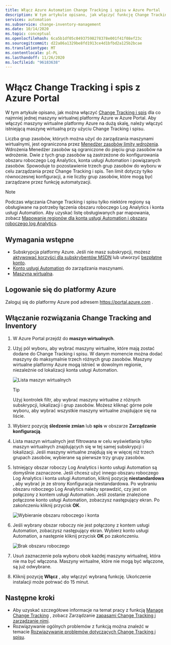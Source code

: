 ```yaml
---
title: Włącz Azure Automation Change Tracking i spisu w Azure Portal
description: W tym artykule opisano, jak włączyć funkcję Change Tracking i spisu z Azure Portal.
services: automation
ms.subservice: change-inventory-management
ms.date: 10/14/2020
ms.topic: conceptual
ms.openlocfilehash: 6ca5b1df05c04937598278378e001f41f08ef23c
ms.sourcegitcommit: d22a86a1329be8fd1913ce4d1bfbd2a125b2bcae
ms.translationtype: MT
ms.contentlocale: pl-PL
ms.lasthandoff: 11/26/2020
ms.locfileid: "96183638"
---
```

# <a name="enable-change-tracking-and-inventory-from-azure-portal"></a>Włącz Change Tracking i spis z Azure Portal

W tym artykule opisano, jak można włączyć [Change Tracking i spis](overview.md) dla co najmniej jednej maszyny wirtualnej platformy Azure w Azure Portal. Aby włączyć maszyny wirtualne platformy Azure na dużą skalę, należy włączyć istniejącą maszynę wirtualną przy użyciu Change Tracking i spisu.

Liczba grup zasobów, których można użyć do zarządzania maszynami wirtualnymi, jest ograniczona przez [Menedżer zasobów limity wdrożenia](../../azure-resource-manager/templates/deploy-to-resource-group.md). Wdrożenia Menedżer zasobów są ograniczone do pięciu grup zasobów na wdrożenie. Dwie z tych grup zasobów są zastrzeżone do konfigurowania obszaru roboczego Log Analytics, konta usługi Automation i powiązanych zasobów. Spowoduje to pozostawienie trzech grup zasobów do wyboru w celu zarządzania przez Change Tracking i spis. Ten limit dotyczy tylko równoczesnej konfiguracji, a nie liczby grup zasobów, które mogą być zarządzane przez funkcję automatyzacji.

> [!NOTE]
> Podczas włączania Change Tracking i spisu tylko niektóre regiony są obsługiwane na potrzeby łączenia obszaru roboczego Log Analytics i konta usługi Automation. Aby uzyskać listę obsługiwanych par mapowania, zobacz [Mapowanie regionów dla konta usługi Automation i obszaru roboczego log Analytics](../how-to/region-mappings.md).

## <a name="prerequisites"></a>Wymagania wstępne

* Subskrypcja platformy Azure. Jeśli nie masz subskrypcji, możesz [aktywować korzyści dla subskrybentów MSDN](https://azure.microsoft.com/pricing/member-offers/msdn-benefits-details/) lub utworzyć [bezpłatne konto](https://azure.microsoft.com/free/?WT.mc_id=A261C142F).
* [Konto usługi Automation](../index.yml) do zarządzania maszynami.
* [Maszyna wirtualna](../../virtual-machines/windows/quick-create-portal.md).

## <a name="sign-in-to-azure"></a>Logowanie się do platformy Azure

Zaloguj się do platformy Azure pod adresem https://portal.azure.com .

## <a name="enable-change-tracking-and-inventory"></a>Włączanie rozwiązania Change Tracking and Inventory

1. W Azure Portal przejdź do **maszyn wirtualnych**.

2. Użyj pól wyboru, aby wybrać maszyny wirtualne, które mają zostać dodane do Change Tracking i spisu. W danym momencie można dodać maszyny do maksymalnie trzech różnych grup zasobów. Maszyny wirtualne platformy Azure mogą istnieć w dowolnym regionie, niezależnie od lokalizacji konta usługi Automation.

    ![Lista maszyn wirtualnych](media/enable-from-portal/vmlist.png)

    > [!TIP]
    > Użyj kontrolek filtr, aby wybrać maszyny wirtualne z różnych subskrypcji, lokalizacji i grup zasobów. Możesz kliknąć górne pole wyboru, aby wybrać wszystkie maszyny wirtualne znajdujące się na liście.

3. Wybierz pozycję **śledzenie zmian** lub **spis** w obszarze **Zarządzanie konfiguracją**.

4. Lista maszyn wirtualnych jest filtrowana w celu wyświetlania tylko maszyn wirtualnych znajdujących się w tej samej subskrypcji i lokalizacji. Jeśli maszyny wirtualne znajdują się w więcej niż trzech grupach zasobów, wybierane są pierwsze trzy grupy zasobów.

5. Istniejący obszar roboczy Log Analytics i konto usługi Automation są domyślnie zaznaczone. Jeśli chcesz użyć innego obszaru roboczego Log Analytics i konta usługi Automation, kliknij pozycję **niestandardowa** , aby wybrać je ze strony Konfiguracja niestandardowa. Po wybraniu obszaru roboczego Log Analytics należy sprawdzić, czy jest on połączony z kontem usługi Automation. Jeśli zostanie znalezione połączone konto usługi Automation, zobaczysz następujący ekran. Po zakończeniu kliknij przycisk **OK**.

    ![Wybieranie obszaru roboczego i konta](media/enable-from-portal/select-workspace-and-account.png)

6. Jeśli wybrany obszar roboczy nie jest połączony z kontem usługi Automation, zobaczysz następujący ekran. Wybierz konto usługi Automation, a następnie kliknij przycisk **OK** po zakończeniu.

    ![Brak obszaru roboczego](media/enable-from-portal/no-workspace.png)

7. Usuń zaznaczenie pola wyboru obok każdej maszyny wirtualnej, która nie ma być włączona. Maszyny wirtualne, które nie mogą być włączone, są już odwybrane.

8. Kliknij pozycję **Włącz** , aby włączyć wybraną funkcję. Ukończenie instalacji może potrwać do 15 minut.

## <a name="next-steps"></a>Następne kroki

* Aby uzyskać szczegółowe informacje na temat pracy z funkcją [Manage Change Tracking](manage-change-tracking.md) , zobacz Zarządzanie [zapasami Change Tracking i zarządzanie nimi](manage-inventory-vms.md).
* Rozwiązywanie ogólnych problemów z funkcją można znaleźć w temacie [Rozwiązywanie problemów dotyczących Change Tracking i spisu](../troubleshoot/change-tracking.md).
